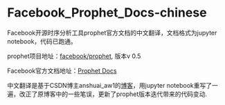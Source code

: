 # Facebook_Prophet_Docs-chinese
Facebook开源时序分析工具prophet官方文档的中文翻译，文档格式为jupyter notebook，代码已跑通。

prophet项目地址：[facebook/prophet](https://github.com/facebook/prophet), 版本v 0.5

Facebook官方文档地址：[Prophet Docs](https://facebook.github.io/prophet/docs/quick_start.html)

中文翻译是基于CSDN博主anshuai_aw1的[博客](https://blog.csdn.net/anshuai_aw1/article/details/83412058)，用jupyter notebook重写了一遍，改正了原博客中的一些笔误，更新了prophet版本迭代带来的代码变动.
